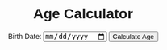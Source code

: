 <!DOCTYPE html>
<html lang="en">
<head>
    <meta charset="UTF-8">
    <meta name="viewport" content="width=device-width, initial-scale=1.0">
    <title>Age Calculator</title>
    <style>
        body {
    font-family: Arial, sans-serif;
    text-align: center;
}

.age-calculator {
    width: 300px;
    margin: 40px auto;
    background-color: #f0f0f0;
    padding: 20px;
    border: 1px solid #ddd;
    border-radius: 10px;
    box-shadow: 0 0 10px rgba(0, 0, 0, 0.1);
}

label {
    display: block;
    margin-bottom: 10px;
}

input[type="date"] {
    width: 100%;
    height: 30px;
    margin-bottom: 20px;
    padding: 10px;
    border: 1px solid #ccc;
}

button {
    width: 100%;
    height: 30px;
    background-color: #4CAF50;
    color: #fff;
    border: none;
    border-radius: 5px;
    cursor: pointer;
}

button:hover {
    background-color: #3e8e41;
}

#result {
    font-size: 24px;
    font-weight: bold;
    margin-top: 20px;
}
    </style>
</head>
<body>
    <script>
        document.getElementById('birth-date');
const calculateButton = document.getElementById('calculate-btn');
const resultElement = document.getElementById('result');

calculateButton.addEventListener('click', (e) => {
    e.preventDefault();
    const birthDate = new Date(birthDateInput.value);
    const today = new Date();
    const age = calculateAge(birthDate, today);
    resultElement.textContent = `You are ${age.years} years, ${age.months} months, and ${age.days} days old.`;
});

function calculateAge(birthDate, today) {
    let years = today.getFullYear() - birthDate.getFullYear();
    let months = today.getMonth() - birthDate.getMonth();
    let days = today.getDate() - birthDate.getDate();

    if (months < 0) {
        years--;
        months += 12;
    }

    if (days < 0) {
        months--;
        days += getDaysInMonth(today.getFullYear(), today.getMonth() - 1);
    }

    return { years, months, days };
}

function getDaysInMonth(year, month) {
    return new Date(year, month + 1, 0).getDate();
}
    </script>
    <div class="age-calculator">
        <h1>Age Calculator</h1>
        <form>
            <label for="birth-date">Birth Date:</label>
            <input type="date" id="birth-date" required>
            <button id="calculate-btn">Calculate Age</button>
        </form>
        <p id="result"></p>
    </div>


</body>
</html>




